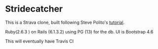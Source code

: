 # Stridecatcher

This is a Strava clone, built following Steve Polito's [tutorial](https://www.railscodealong.com).

Ruby(2.6.3 ) on Rails (6.1.3.2) using PG (13) for the db. UI is Bootstrap 4.6
 
This will eventually have Travis CI